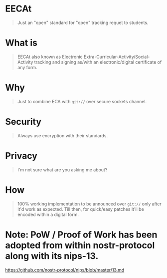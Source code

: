 # EECAt
> Just an "open" standard for "open" tracking requet to students.

# What is
> EECAt also known as Electronic Extra-Curricular-Activity/Social-Activity tracking and signing as/with an electronic/digital certificate of any form.

# Why
> Just to combine ECA with `git://` over secure sockets channel.

# Security
> Always use encryption with their standards.

# Privacy
> I'm not sure what are you asking me about?

# How
> 100% working implementation to be announced over `git://` only after it'd work as expected. Till then, for quick/easy patches it'll be encoded within a digital form.

# Note: PoW / Proof of Work has been adopted  from within nostr-protocol along with its nips-13.
https://github.com/nostr-protocol/nips/blob/master/13.md
